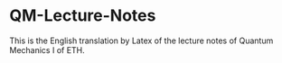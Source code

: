 # QM-Lecture-Notes

This is the English translation by Latex of the lecture notes of Quantum Mechanics I of ETH.
